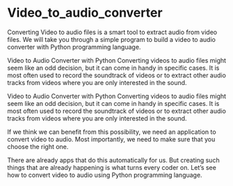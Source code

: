 # Video_to_audio_converter
Converting Video to audio files is a smart tool to extract audio from video files. We will take you through a simple program to build a video to audio converter with Python programming language. 

Video to Audio Converter with Python
Converting videos to audio files might seem like an odd decision, but it can come in handy in specific cases.
It is most often used to record the soundtrack of videos or to extract other audio tracks from videos where you are only interested in the sound.

Video to Audio Converter with Python
Converting videos to audio files might seem like an odd decision, but it can come in handy in specific cases.
It is most often used to record the soundtrack of videos or to extract other audio tracks from videos where you are only interested in the sound.



If we think we can benefit from this possibility, we need an application to convert video to audio. 
Most importantly, we need to make sure that you choose the right one.

There are already apps that do this automatically for us. But creating such things that are already happening is what turns every coder on. 
Let’s see how to convert video to audio using Python programming language.
